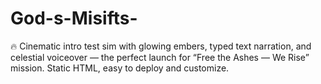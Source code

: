 # God-s-Misifts-
🔥 Cinematic intro test sim with glowing embers, typed text narration, and celestial voiceover — the perfect launch for “Free the Ashes — We Rise” mission. Static HTML, easy to deploy and customize.
